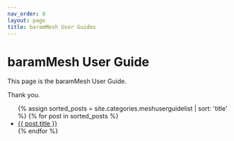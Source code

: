 ```yaml
---
nav_order: 8
layout: page
title: baramMesh User Guides
---
```

# baramMesh User Guide 

This page is the baramMesh User Guide.<br>

Thank you.

<ul>
  {% assign sorted_posts = site.categories.meshuserguidelist | sort: 'title' %}
  {% for post in sorted_posts %}
    <li><a href="{{ site.baseurl }}{{ post.url }}">{{ post.title }}</a></li>
  {% endfor %}
</ul>